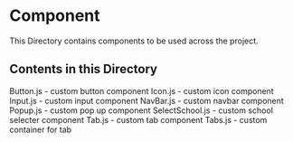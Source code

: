 <h1>Component</h1>
This Directory contains components to be used across the project.

<h2>Contents in this Directory</h2>
Button.js - custom button component
Icon.js - custom icon component
Input.js - custom input component
NavBar.js - custom navbar component
Popup.js - custom pop up component
SelectSchool.js - custom school selecter component
Tab.js - custom tab component
Tabs.js - custom container for tab

